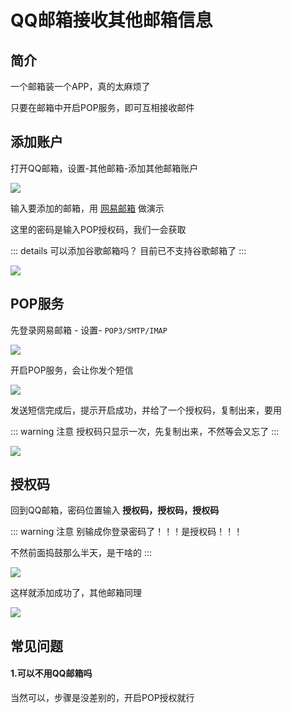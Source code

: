 
# QQ邮箱接收其他邮箱信息



## 简介

一个邮箱装一个APP，真的太麻烦了

只要在邮箱中开启POP服务，即可互相接收邮件




## 添加账户

打开QQ邮箱，设置-其他邮箱-添加其他邮箱账户

![](/qqmail/qqmail-01.png)




输入要添加的邮箱，用 [网易邮箱](https://email.163.com/) 做演示

这里的密码是输入POP授权码，我们一会获取

::: details 可以添加谷歌邮箱吗？
目前已不支持谷歌邮箱了
:::

![](/qqmail/qqmail-02.png)





## POP服务



先登录网易邮箱 - 设置- `POP3/SMTP/IMAP`

![](/qqmail/qqmail-03.png)




开启POP服务，会让你发个短信

![](/qqmail/qqmail-04.png)


发送短信完成后，提示开启成功，并给了一个授权码，复制出来，要用

::: warning 注意
授权码只显示一次，先复制出来，不然等会又忘了
:::


![](/qqmail/qqmail-05.png)




## 授权码


回到QQ邮箱，密码位置输入 **授权码，授权码，授权码**

::: warning 注意
别输成你登录密码了！！！是授权码！！！

不然前面捣鼓那么半天，是干啥的
:::

![](/qqmail/qqmail-06.png)



这样就添加成功了，其他邮箱同理

![](/qqmail/qqmail-07.png)


## 常见问题

#### 1.可以不用QQ邮箱吗

当然可以，步骤是没差别的，开启POP授权就行
